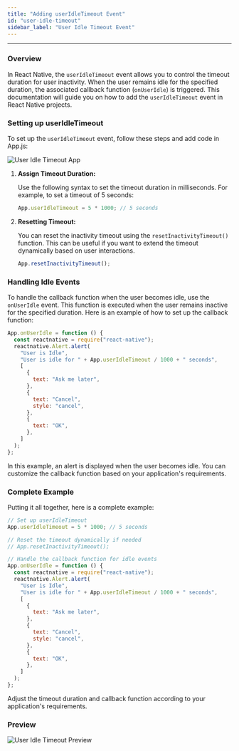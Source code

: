 ```yaml
---
title: "Adding userIdleTimeout Event"
id: "user-idle-timeout"
sidebar_label: "User Idle Timeout Event"
---
```

---

### Overview

In React Native, the `userIdleTimeout` event allows you to control the timeout duration for user inactivity. When the user remains idle for the specified duration, the associated callback function (`onUserIdle`) is triggered. This documentation will guide you on how to add the `userIdleTimeout` event in React Native projects.

### Setting up userIdleTimeout

To set up the `userIdleTimeout` event, follow these steps and add code in App.js:

![User Idle Timeout App](/learn/assets/user-idle-timeout-app.png)

1. **Assign Timeout Duration:**

   Use the following syntax to set the timeout duration in milliseconds. For example, to set a timeout of 5 seconds:

   ```javascript
   App.userIdleTimeout = 5 * 1000; // 5 seconds
   ```

2. **Resetting Timeout:**

   You can reset the inactivity timeout using the `resetInactivityTimeout()` function. This can be useful if you want to extend the timeout dynamically based on user interactions.

   ```javascript
   App.resetInactivityTimeout();
   ```

### Handling Idle Events

To handle the callback function when the user becomes idle, use the `onUserIdle` event. This function is executed when the user remains inactive for the specified duration. Here is an example of how to set up the callback function:

```javascript
App.onUserIdle = function () {
  const reactnative = require("react-native");
  reactnative.Alert.alert(
    "User is Idle",
    "User is idle for " + App.userIdleTimeout / 1000 + " seconds",
    [
      {
        text: "Ask me later",
      },
      {
        text: "Cancel",
        style: "cancel",
      },
      {
        text: "OK",
      },
    ]
  );
};
```

In this example, an alert is displayed when the user becomes idle. You can customize the callback function based on your application's requirements.

### Complete Example

Putting it all together, here is a complete example:

```javascript
// Set up userIdleTimeout
App.userIdleTimeout = 5 * 1000; // 5 seconds

// Reset the timeout dynamically if needed
// App.resetInactivityTimeout();

// Handle the callback function for idle events
App.onUserIdle = function () {
  const reactnative = require("react-native");
  reactnative.Alert.alert(
    "User is Idle",
    "User is idle for " + App.userIdleTimeout / 1000 + " seconds",
    [
      {
        text: "Ask me later",
      },
      {
        text: "Cancel",
        style: "cancel",
      },
      {
        text: "OK",
      },
    ]
  );
};
```

Adjust the timeout duration and callback function according to your application's requirements.

### Preview

![User Idle Timeout Preview](/learn/assets/user-idle-timeout-preview.gif)
